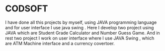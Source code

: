 # CODSOFT
I have done  all this projects by myself, using JAVA programming language and for user interface I  use java swing . Here I develop two project using JAVA which are Student Grade Calculator and Number Guess Game. And in  rest two project I work on user interface  where I use JAVA Swing , which are ATM Machine interface and a currency covertoer. 
